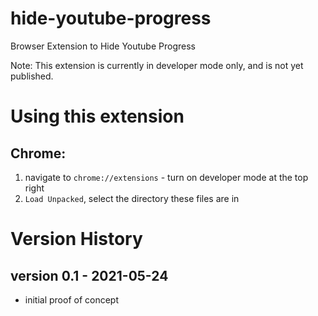 # hide-youtube-progress
Browser Extension to Hide Youtube Progress

Note: This extension is currently in developer mode only, and is not yet published.

# Using this extension

## Chrome:
1. navigate to `chrome://extensions` - turn on developer mode at the top right
2. `Load Unpacked`, select the directory these files are in

# Version History

## version 0.1 - 2021-05-24
- initial proof of concept
